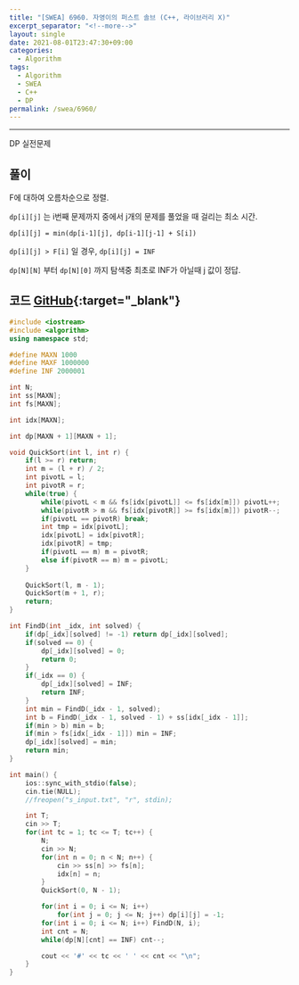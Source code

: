 ```yaml
---
title: "[SWEA] 6960. 자영이의 퍼스트 솔브 (C++, 라이브러리 X)"
excerpt_separator: "<!--more-->"
layout: single
date: 2021-08-01T23:47:30+09:00
categories:
  - Algorithm
tags:
  - Algorithm
  - SWEA
  - C++
  - DP
permalink: /swea/6960/
---
```

---

DP 실전문제

## 풀이

F에 대하여 오름차순으로 정렬.

`dp[i][j]` 는 i번째 문제까지 중에서 j개의 문제를 풀었을 때 걸리는 최소 시간.

`dp[i][j] = min(dp[i-1][j], dp[i-1][j-1] + S[i])`

`dp[i][j] > F[i]` 일 경우, `dp[i][j] = INF`

`dp[N][N]` 부터 `dp[N][0]` 까지 탐색중 최초로 INF가 아닐때 j 값이 정답.

<!--more-->

## 코드 [GitHub](https://github.com/unionyy/samsung-algorithm-21/blob/main/bp-greedy-dp/practice-problems/first-solve/main.cpp){:target="_blank"}

```cpp
#include <iostream>
#include <algorithm>
using namespace std;

#define MAXN 1000
#define MAXF 1000000
#define INF 2000001

int N;
int ss[MAXN];
int fs[MAXN];

int idx[MAXN];

int dp[MAXN + 1][MAXN + 1];

void QuickSort(int l, int r) {
    if(l >= r) return;
    int m = (l + r) / 2;
    int pivotL = l;
    int pivotR = r;
    while(true) {
        while(pivotL < m && fs[idx[pivotL]] <= fs[idx[m]]) pivotL++;
        while(pivotR > m && fs[idx[pivotR]] >= fs[idx[m]]) pivotR--;
        if(pivotL == pivotR) break;
        int tmp = idx[pivotL];
        idx[pivotL] = idx[pivotR];
        idx[pivotR] = tmp;
        if(pivotL == m) m = pivotR;
        else if(pivotR == m) m = pivotL;
    }
    
    QuickSort(l, m - 1);
    QuickSort(m + 1, r);
    return;
}

int FindD(int _idx, int solved) {
    if(dp[_idx][solved] != -1) return dp[_idx][solved];
    if(solved == 0) {
        dp[_idx][solved] = 0;
        return 0;
    }
    if(_idx == 0) {
        dp[_idx][solved] = INF;
        return INF;
    }
    int min = FindD(_idx - 1, solved);
    int b = FindD(_idx - 1, solved - 1) + ss[idx[_idx - 1]];
    if(min > b) min = b;
    if(min > fs[idx[_idx - 1]]) min = INF;
    dp[_idx][solved] = min;
    return min;
}

int main() {
    ios::sync_with_stdio(false);
    cin.tie(NULL);
    //freopen("s_input.txt", "r", stdin);

    int T;
    cin >> T;
    for(int tc = 1; tc <= T; tc++) {
        N;
        cin >> N;
        for(int n = 0; n < N; n++) {
            cin >> ss[n] >> fs[n];
            idx[n] = n;
        }
        QuickSort(0, N - 1);

        for(int i = 0; i <= N; i++)
            for(int j = 0; j <= N; j++) dp[i][j] = -1;
        for(int i = 0; i <= N; i++) FindD(N, i);
        int cnt = N;
        while(dp[N][cnt] == INF) cnt--;

        cout << '#' << tc << ' ' << cnt << "\n";
    }
}

```